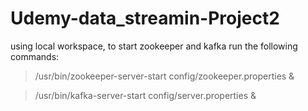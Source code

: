 # Udemy-data_streamin-Project2

using local workspace, to start zookeeper and kafka run the following commands:


> /usr/bin/zookeeper-server-start config/zookeeper.properties &

> /usr/bin/kafka-server-start config/server.properties &

